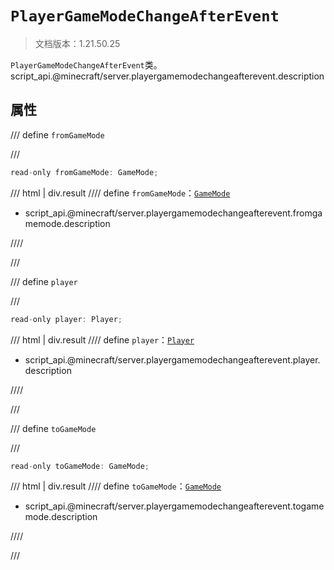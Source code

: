 # `PlayerGameModeChangeAfterEvent`

> 文档版本：1.21.50.25

`PlayerGameModeChangeAfterEvent`类。script_api.@minecraft/server.playergamemodechangeafterevent.description

## 属性

/// define
`fromGameMode`


///

```js
read-only fromGameMode: GameMode;
```

/// html | div.result
//// define
`fromGameMode`：[`GameMode`](./gamemode.md)

- script_api.@minecraft/server.playergamemodechangeafterevent.fromgamemode.description


////

///


/// define
`player`


///

```js
read-only player: Player;
```

/// html | div.result
//// define
`player`：[`Player`](./player.md)

- script_api.@minecraft/server.playergamemodechangeafterevent.player.description


////

///


/// define
`toGameMode`


///

```js
read-only toGameMode: GameMode;
```

/// html | div.result
//// define
`toGameMode`：[`GameMode`](./gamemode.md)

- script_api.@minecraft/server.playergamemodechangeafterevent.togamemode.description


////

///

